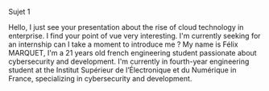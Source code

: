 Sujet 1

Hello,
I just see your presentation about the rise of cloud technology in enterprise. I find your point of vue very interesting. I'm currently seeking for an internship can I take a moment to introduce me ?
My name is Félix MARQUET, I'm a 21 years old french engineering student passionate about cybersecurity and development. 
I'm currently in fourth-year engineering student at the Institut Supérieur de l’Électronique et du Numérique in France, specializing in cybersecurity and development. 
